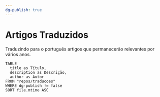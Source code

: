 ```yaml
---
dg-publish: true
---
```

# Artigos Traduzidos

Traduzindo para o português artigos que permanecerão relevantes por vários anos.


```dataview
TABLE 
  title as Título,
  description as Descrição,
  author as Autor
FROM "repos/traducoes"
WHERE dg-publish != false
SORT file.mtime ASC
```
